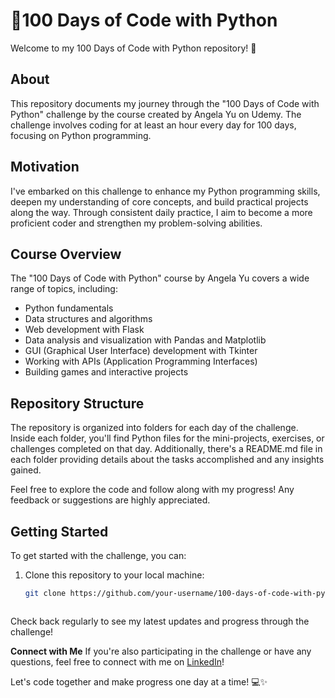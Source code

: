 # 🚀100 Days of Code with Python

Welcome to my 100 Days of Code with Python repository! 🚀

## About

This repository documents my journey through the "100 Days of Code with Python" challenge by the course created by Angela Yu on Udemy. The challenge involves coding for at least an hour every day for 100 days, focusing on Python programming.

## Motivation

I've embarked on this challenge to enhance my Python programming skills, deepen my understanding of core concepts, and build practical projects along the way. Through consistent daily practice, I aim to become a more proficient coder and strengthen my problem-solving abilities.

## Course Overview

The "100 Days of Code with Python" course by Angela Yu covers a wide range of topics, including:

- Python fundamentals
- Data structures and algorithms
- Web development with Flask
- Data analysis and visualization with Pandas and Matplotlib
- GUI (Graphical User Interface) development with Tkinter
- Working with APIs (Application Programming Interfaces)
- Building games and interactive projects

## Repository Structure

The repository is organized into folders for each day of the challenge. Inside each folder, you'll find Python files for the mini-projects, exercises, or challenges completed on that day. Additionally, there's a README.md file in each folder providing details about the tasks accomplished and any insights gained.

Feel free to explore the code and follow along with my progress! Any feedback or suggestions are highly appreciated.

## Getting Started

To get started with the challenge, you can:

1. Clone this repository to your local machine:
   ```bash
   git clone https://github.com/your-username/100-days-of-code-with-python.git
   


Check back regularly to see my latest updates and progress through the challenge!

**Connect with Me**
If you're also participating in the challenge or have any questions, feel free to connect with me on [LinkedIn](https://www.linkedin.com/feed/)!

Let's code together and make progress one day at a time! 💻✨
